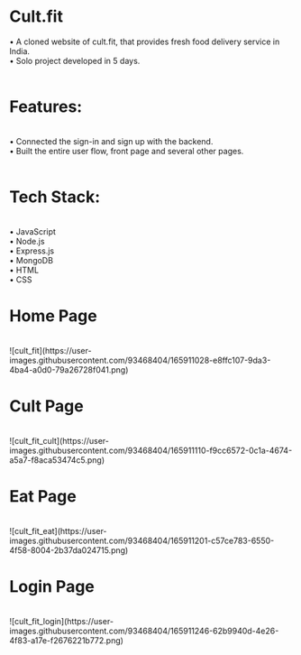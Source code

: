 # Cult.fit
• A cloned website of cult.fit, that provides fresh food delivery service in India. <br>
• Solo project developed in 5 days. 
<br>
<br>
<h1>Features:</h1><br>
• Connected the sign-in and sign up with the backend.<br>
• Built the entire user flow, front page and several other pages.
<br>
<br>
<h1>Tech Stack:</h1> <br>
• JavaScript <br>
• Node.js <br>
• Express.js <br>
• MongoDB <br>
• HTML <br>
• CSS <br>

<h1>Home Page</h1>
<br>
![cult_fit](https://user-images.githubusercontent.com/93468404/165911028-e8ffc107-9da3-4ba4-a0d0-79a26728f041.png)
<br>
<h1>Cult Page</h1>
<br>
![cult_fit_cult](https://user-images.githubusercontent.com/93468404/165911110-f9cc6572-0c1a-4674-a5a7-f8aca53474c5.png)
<br>
<h1>Eat Page</h1>
<br>
![cult_fit_eat](https://user-images.githubusercontent.com/93468404/165911201-c57ce783-6550-4f58-8004-2b37da024715.png)
<br>
<h1>Login Page</h1>
<br>
![cult_fit_login](https://user-images.githubusercontent.com/93468404/165911246-62b9940d-4e26-4f83-a17e-f2676221b772.png)
<br>
<br>
